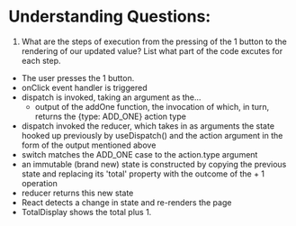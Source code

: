 # Understanding Questions:
1. What are the steps of execution from the pressing of the 1 button to the rendering of our updated value? List what part of the code excutes for each step.

* The user presses the 1 button.
* onClick event handler is triggered
* dispatch is invoked, taking an argument as the...
    * output of the addOne function, the invocation of which, in turn, returns the {type: ADD_ONE} action type
* dispatch invoked the reducer, which takes in as arguments the state hooked up previously by useDispatch() and the action argument in the form of the output mentioned above
* switch matches the ADD_ONE case to the action.type argument
* an immutable (brand new) state is constructed by copying the previous state and replacing its 'total' property with the outcome of the + 1 operation
* reducer returns this new state
* React detects a change in state and re-renders the page
* TotalDisplay shows the total plus 1.
